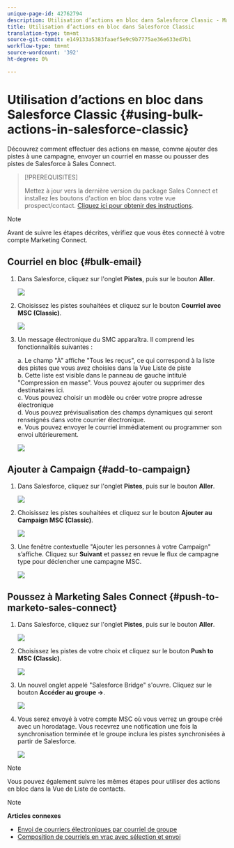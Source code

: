 ```yaml
---
unique-page-id: 42762794
description: Utilisation d’actions en bloc dans Salesforce Classic - Marketo Docs - Documentation sur les produits
title: Utilisation d’actions en bloc dans Salesforce Classic
translation-type: tm+mt
source-git-commit: e149133a5383faaef5e9c9b7775ae36e633ed7b1
workflow-type: tm+mt
source-wordcount: '392'
ht-degree: 0%

---
```



# Utilisation d’actions en bloc dans Salesforce Classic {#using-bulk-actions-in-salesforce-classic}

Découvrez comment effectuer des actions en masse, comme ajouter des pistes à une campagne, envoyer un courriel en masse ou pousser des pistes de Salesforce à Sales Connect.

>[!PREREQUISITES]
>
>Mettez à jour vers la dernière version du package Sales Connect et installez les boutons d&#39;action en bloc dans votre vue prospect/contact. [Cliquez ici pour obtenir des instructions](http://s3.amazonaws.com/tout-user-store/salesforce/assets/Marketo+Sales+Engage+For+Salesforce_+Installation+and+Success+Guide.pdf).

>[!NOTE]
>
>Avant de suivre les étapes décrites, vérifiez que vous êtes connecté à votre compte Marketing Connect.

## Courriel en bloc {#bulk-email}

1. Dans Salesforce, cliquez sur l&#39;onglet **Pistes**, puis sur le bouton **Aller**.

   ![](assets/one-5.png)

1. Choisissez les pistes souhaitées et cliquez sur le bouton **Courriel avec MSC (Classic)**.

   ![](assets/two-5.png)

1. Un message électronique du SMC apparaîtra. Il comprend les fonctionnalités suivantes :

   a. Le champ &quot;À&quot; affiche &quot;Tous les reçus&quot;, ce qui correspond à la liste des pistes que vous avez choisies dans la Vue Liste de piste\
   b. Cette liste est visible dans le panneau de gauche intitulé &quot;Compression en masse&quot;. Vous pouvez ajouter ou supprimer des destinataires ici.\
   c. Vous pouvez choisir un modèle ou créer votre propre adresse électronique\
   d. Vous pouvez prévisualisation des champs dynamiques qui seront renseignés dans votre courrier électronique.\
   e. Vous pouvez envoyer le courriel immédiatement ou programmer son envoi ultérieurement.

   ![](assets/three-4.png)

## Ajouter à Campaign {#add-to-campaign}

1. Dans Salesforce, cliquez sur l&#39;onglet **Pistes**, puis sur le bouton **Aller**.

   ![](assets/four-3.png)

1. Choisissez les pistes souhaitées et cliquez sur le bouton **Ajouter au Campaign MSC (Classic)**.

   ![](assets/five-3.png)

1. Une fenêtre contextuelle &quot;Ajouter les personnes à votre Campaign&quot; s’affiche. Cliquez sur **Suivant** et passez en revue le flux de campagne type pour déclencher une campagne MSC.

   ![](assets/six.png)

## Poussez à Marketing Sales Connect {#push-to-marketo-sales-connect}

1. Dans Salesforce, cliquez sur l&#39;onglet **Pistes**, puis sur le bouton **Aller**.

   ![](assets/seven-1.png)

1. Choisissez les pistes de votre choix et cliquez sur le bouton **Push to MSC (Classic)**.

   ![](assets/eight-1.png)

1. Un nouvel onglet appelé &quot;Salesforce Bridge&quot; s&#39;ouvre. Cliquez sur le bouton **Accéder au groupe →**.

   ![](assets/nine-1.png)

1. Vous serez envoyé à votre compte MSC où vous verrez un groupe créé avec un horodatage. Vous recevrez une notification une fois la synchronisation terminée et le groupe inclura les pistes synchronisées à partir de Salesforce.

   ![](assets/ten.png)

>[!NOTE]
>
>Vous pouvez également suivre les mêmes étapes pour utiliser des actions en bloc dans la Vue de Liste de contacts.

>[!NOTE]
>
>**Articles connexes**
>
>* [Envoi de courriers électroniques par courriel de groupe](http://docs.marketo.com/x/KAQ6Ag)
>* [Composition de courriels en vrac avec sélection et envoi](http://docs.marketo.com/display/public/DOCS/Composing+Bulk+Emails+with+Select+and+Send#ComposingBulkEmailswithSelectandSend-SendingEmails)

>



